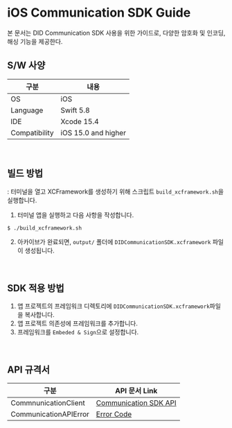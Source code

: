 # iOS Communication SDK Guide
본 문서는 DID Communication SDK 사용을 위한 가이드로, 다양한 암호화 및 인코딩, 해싱 기능을 제공한다.


## S/W 사양
| 구분           | 내용                       |
|---------------|---------------------------|
| OS            | iOS                       |
| Language      | Swift 5.8                 |
| IDE           | Xcode 15.4                |
| Compatibility | iOS 15.0 and higher       |

<br>

## 빌드 방법
: 터미널을 열고 XCFramework를 생성하기 위해 스크립트 `build_xcframework.sh`을 실행합니다.
1. 터미널 앱을 실행하고 다음 사항을 작성합니다. 
```bash
$ ./build_xcframework.sh
```
2. 아카이브가 완료되면, `output/` 폴더에 `DIDCommunicationSDK.xcframework` 파일이 생성됩니다.
<br>


## SDK 적용 방법
1. 앱 프로젝트의 프레임워크 디렉토리에 `DIDCommunicationSDK.xcframework`파일을 복사합니다.
2. 앱 프로젝트 의존성에 프레임워크를 추가합니다.
3. 프레임워크를 `Embeded & Sign`으로 설정합니다.

<br>

## API 규격서
| 구분                    | API 문서 Link                                                                    |
|------------------------|---------------------------------------------------------------------------------|
| CommnunicationClient   | [Communication SDK API](../../../docs/api/did-communication-sdk-ios/Communication_ko.md) |
| CommunicationAPIError  | [Error Code](../../../docs/api/did-communication-sdk-ios/CommunicationError.md)          |



